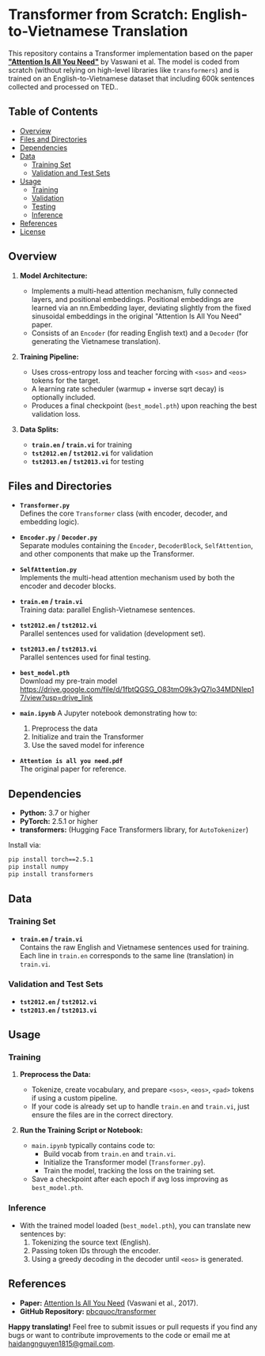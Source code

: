 # Transformer from Scratch: English-to-Vietnamese Translation

This repository contains a Transformer implementation based on the paper **["Attention Is All You Need"](https://arxiv.org/abs/1706.03762)** by Vaswani et al. The model is coded from scratch (without relying on high-level libraries like `transformers`) and is trained on an English-to-Vietnamese dataset that including 600k sentences collected and processed on TED..

## Table of Contents
- [Overview](#overview)
- [Files and Directories](#files-and-directories)
- [Dependencies](#dependencies)
- [Data](#data)
  - [Training Set](#training-set)
  - [Validation and Test Sets](#validation-and-test-sets)
- [Usage](#usage)
  - [Training](#training)
  - [Validation](#validation)
  - [Testing](#testing)
  - [Inference](#inference)
- [References](#references)
- [License](#license)

## Overview

1. **Model Architecture:**  
   - Implements a multi-head attention mechanism, fully connected layers, and positional embeddings. Positional embeddings are learned via an nn.Embedding layer, deviating slightly from the fixed sinusoidal embeddings in the original "Attention Is All You Need" paper. 
   - Consists of an `Encoder` (for reading English text) and a `Decoder` (for generating the Vietnamese translation).

2. **Training Pipeline:**  
   - Uses cross-entropy loss and teacher forcing with `<sos>` and `<eos>` tokens for the target.
   - A learning rate scheduler (warmup + inverse sqrt decay) is optionally included.
   - Produces a final checkpoint (`best_model.pth`) upon reaching the best validation loss.

3. **Data Splits:**  
   - **`train.en` / `train.vi`** for training  
   - **`tst2012.en` / `tst2012.vi`** for validation  
   - **`tst2013.en` / `tst2013.vi`** for testing  

## Files and Directories

- **`Transformer.py`**  
  Defines the core `Transformer` class (with encoder, decoder, and embedding logic).

- **`Encoder.py`** / **`Decoder.py`**  
  Separate modules containing the `Encoder`, `DecoderBlock`, `SelfAttention`, and other components that make up the Transformer.

- **`SelfAttention.py`**  
  Implements the multi-head attention mechanism used by both the encoder and decoder blocks.

- **`train.en` / `train.vi`**  
  Training data: parallel English-Vietnamese sentences.

- **`tst2012.en` / `tst2012.vi`**  
  Parallel sentences used for validation (development set).

- **`tst2013.en` / `tst2013.vi`**  
  Parallel sentences used for final testing.

- **`best_model.pth`**  
  Download my pre-train model https://drive.google.com/file/d/1fbtQGSG_O83tmO9k3yQ7Io34MDNIep17/view?usp=drive_link
- **`main.ipynb`** 
  A Jupyter notebook demonstrating how to:
  1. Preprocess the data  
  2. Initialize and train the Transformer    
  3. Use the saved model for inference  

- **`Attention is all you need.pdf`**  
  The original paper for reference.

## Dependencies

-   **Python:** 3.7 or higher
-   **PyTorch:** 2.5.1 or higher
-   **transformers:** (Hugging Face Transformers library, for `AutoTokenizer`)

Install via:
```bash
pip install torch==2.5.1
pip install numpy
pip install transformers
```

## Data

### Training Set

- **`train.en` / `train.vi`**  
  Contains the raw English and Vietnamese sentences used for training. Each line in `train.en` corresponds to the same line (translation) in `train.vi`.

### Validation and Test Sets

- **`tst2012.en` / `tst2012.vi`**  
- **`tst2013.en` / `tst2013.vi`**  

## Usage

### Training

1. **Preprocess the Data:**  
   - Tokenize, create vocabulary, and prepare `<sos>`, `<eos>`, `<pad>` tokens if using a custom pipeline.  
   - If your code is already set up to handle `train.en` and `train.vi`, just ensure the files are in the correct directory.

2. **Run the Training Script or Notebook:**  
   - `main.ipynb` typically contains code to:
     - Build vocab from `train.en` and `train.vi`.
     - Initialize the Transformer model (`Transformer.py`).
     - Train the model, tracking the loss on the training set. 
   - Save a checkpoint after each epoch if avg loss improving as `best_model.pth`.

### Inference

- With the trained model loaded (`best_model.pth`), you can translate new sentences by:
  1. Tokenizing the source text (English).  
  2. Passing token IDs through the encoder.  
  3. Using a greedy decoding in the decoder until `<eos>` is generated.

## References

-   **Paper:** [Attention Is All You Need](https://arxiv.org/abs/1706.03762) (Vaswani et al., 2017).
-   **GitHub Repository:** [pbcquoc/transformer](https://github.com/pbcquoc/transformer)

**Happy translating!** Feel free to submit issues or pull requests if you find any bugs or want to contribute improvements to the code or email me at haidangnguyen1815@gmail.com.
